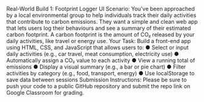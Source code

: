 Real-World Build 1: Footprint Logger UI 
Scenario: 
You've been approached by a local environmental group to help individuals track their daily activities that contribute to carbon emissions. They want a simple and clean web app that lets users log their behaviours and see a summary of their estimated carbon footprint. A carbon footprint is the amount of CO₂ released by your daily activities, like travel or energy use. 
Your Task: 
Build a front-end app using HTML, CSS, and JavaScript that allows users to: 
● Select or input daily activities (e.g., car travel, meat consumption, electricity use) 
● Automatically assign a CO₂ value to each activity 
● View a running total of emissions 
● Display a visual summary (e.g., a bar or pie chart) 
● Filter activities by category (e.g., food, transport, energy) 
● Use localStorage to save data between sessions 
Submission Instructions: 
Please be sure to push your code to a public GitHub repository and submit the repo link on Google Classroom for grading.

